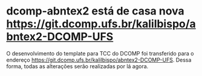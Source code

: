 dcomp-abntex2 está de casa nova
https://git.dcomp.ufs.br/kalilbispo/abntex2-DCOMP-UFS
=========================

O desenvolvimento do template para TCC do DCOMP foi transferido para o endereço https://git.dcomp.ufs.br/kalilbispo/abntex2-DCOMP-UFS. Dessa forma, todas as alterações serão realizadas por lá agora.
